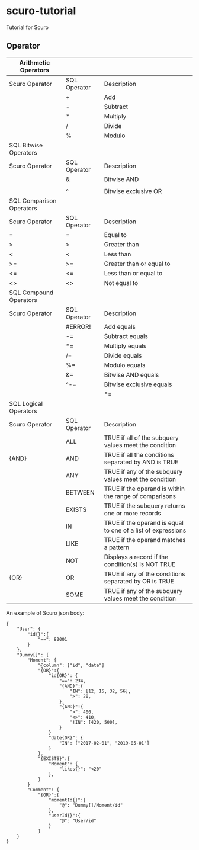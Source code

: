 # scuro-tutorial
Tutorial for Scuro


## Operator

| Arithmetic Operators     |              |                                                              |
|--------------------------|--------------|--------------------------------------------------------------|
| Scuro Operator           | SQL Operator | Description                                                  |
|                          | +            | Add                                                          |
|                          | -            | Subtract                                                     |
|                          | *            | Multiply                                                     |
|                          | /            | Divide                                                       |
|                          | %            | Modulo                                                       |
| SQL Bitwise Operators    |              |                                                              |
| Scuro Operator           | SQL Operator | Description                                                  |
|                          | &            | Bitwise AND                                                  |
|                          | |            | Bitwise OR                                                   |
|                          | ^            | Bitwise exclusive OR                                         |
| SQL Comparison Operators |              |                                                              |
| Scuro Operator           | SQL Operator | Description                                                  |
| =                        | =            | Equal to                                                     |
| >                        | >            | Greater than                                                 |
| <                        | <            | Less than                                                    |
| >=                       | >=           | Greater than or equal to                                     |
| <=                       | <=           | Less than or equal to                                        |
| <>                       | <>           | Not equal to                                                 |
| SQL Compound Operators   |              |                                                              |
| Scuro Operator           | SQL Operator | Description                                                  |
|                          | #ERROR!      | Add equals                                                   |
|                          | -=           | Subtract equals                                              |
|                          | *=           | Multiply equals                                              |
|                          | /=           | Divide equals                                                |
|                          | %=           | Modulo equals                                                |
|                          | &=           | Bitwise AND equals                                           |
|                          | ^-=          | Bitwise exclusive equals                                     |
|                          | |*=          | Bitwise OR equals                                            |
| SQL Logical Operators    |              |                                                              |
| Scuro Operator           | SQL Operator | Description                                                  |
|                          | ALL          | TRUE if all of the subquery values meet the condition        |
| {AND}                    | AND          | TRUE if all the conditions separated by AND is TRUE          |
|                          | ANY          | TRUE if any of the subquery values meet the condition        |
|                          | BETWEEN      | TRUE if the operand is within the range of comparisons       |
|                          | EXISTS       | TRUE if the subquery returns one or more records             |
|                          | IN           | TRUE if the operand is equal to one of a list of expressions |
|                          | LIKE         | TRUE if the operand matches a pattern                        |
|                          | NOT          | Displays a record if the condition(s) is NOT TRUE            |
| {OR}                     | OR           | TRUE if any of the conditions separated by OR is TRUE        |
|                          | SOME         | TRUE if any of the subquery values meet the condition        |





An example of Scuro json body:


```
{
    "User": {
        "id{}":{
            "==": 82001
        } 
    },
    "Dummy[]": {
        "Moment": {
            "@column": ["id", "date"]
            "{OR}":{
                "id{OR}": {
                    "==": 234,
                    "{AND}":{
                        "IN": [12, 15, 32, 56], 
                        ">": 20,
                    },  
                    "{AND}":{
                        ">": 400,
                        "<>": 410,
                        "!IN": [420, 500],
                    } 
                }
                "date{OR}": {
                    "IN": ["2017-02-01", "2019-05-01"]
                }           
            },
            "{EXISTS}":{
                "Moment": {
                    "likes{}": "<20"
                },
            }
        }
        "Comment": {
            "{OR}":{
                "momentId{}":{
                    "@": "Dummy[]/Moment/id"
                },
                "userId{}":{
                    "@": "User/id"
                }        
            }           
    }
}

```

